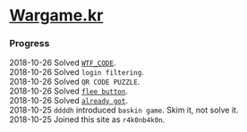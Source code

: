 # [Wargame.kr](http://wargame.kr)
### Progress
2018-10-26 Solved [`WTF_CODE`](./WTF_CODE).  
2018-10-26 Solved `login filtering`.  
2018-10-26 Solved `QR CODE PUZZLE`.  
2018-10-26 Solved [`flee button`](./flee%20button).  
2018-10-26 Solved [`already got`](./already%20got).  
2018-10-25 `ddddh` introduced `baskin game`. Skim it, not solve it.  
2018-10-25 Joined this site as `r4k0nb4k0n`.  
